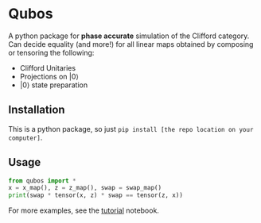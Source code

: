 # Qubos
A python package for **phase accurate** simulation of the Clifford category. Can decide equality (and more!) for all linear maps obtained by composing or tensoring the following:
* Clifford Unitaries
* Projections on $| 0 \rangle$
* $|0 \rangle$ state preparation

## Installation
This is a python package, so just `pip install [the repo location on your computer]`.

## Usage
```python
from qubos import *
x = x_map(), z = z_map(), swap = swap_map()
print(swap * tensor(x, z) * swap == tensor(z, x))
```

For more examples, see the [tutorial](examples/tutorial.ipynb) notebook.